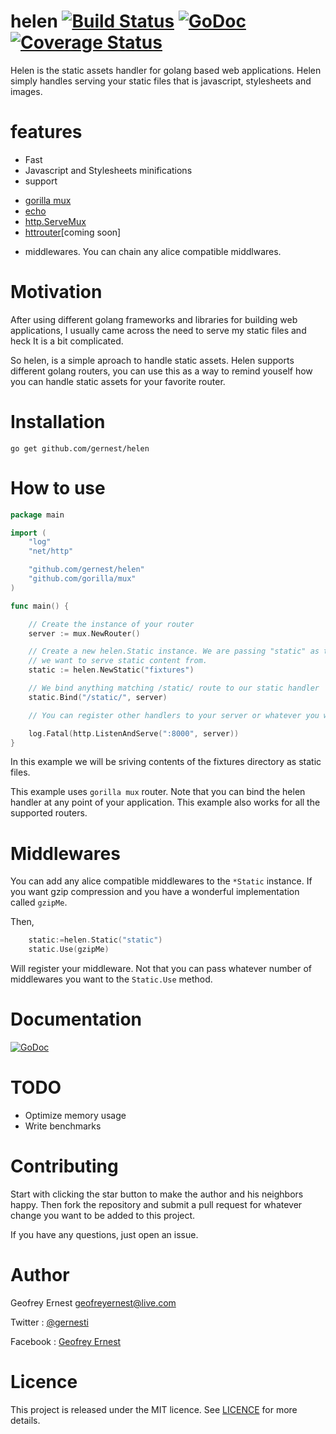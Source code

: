 # helen [![Build Status](https://travis-ci.org/gernest/helen.svg)](https://travis-ci.org/gernest/helen) [![GoDoc](https://godoc.org/github.com/gernest/helen?status.svg)](https://godoc.org/github.com/gernest/helen) [![Coverage Status](https://coveralls.io/repos/gernest/helen/badge.svg?branch=master&service=github)](https://coveralls.io/github/gernest/helen?branch=master)

Helen is the static assets handler for golang based web applications. Helen simply handles serving your static files that is javascript, stylesheets and images.

# features

* Fast
* Javascript and Stylesheets minifications
* support
 - [gorilla mux](https://github.com/gorilla/mux)
 - [echo](https://github.com/labstack/echo)
 - [http.ServeMux](https://godoc.org/net/http#ServeMux)
 - [httrouter](https://github.com/julienschmidt/httprouter)[coming soon]
* middlewares. You can chain any alice compatible middlwares.


# Motivation

After using different golang frameworks and libraries for building web applications, I usually came across the need to serve my static files and heck It is a bit complicated.

So helen, is a simple aproach to handle static assets. Helen supports different golang routers, you can use this as a way to remind youself how you can handle static assets for your favorite router.

# Installation

	go get github.com/gernest/helen


# How to use

```go
package main

import (
	"log"
	"net/http"

	"github.com/gernest/helen"
	"github.com/gorilla/mux"
)

func main() {

	// Create the instance of your router
	server := mux.NewRouter()

	// Create a new helen.Static instance. We are passing "static" as the directory
	// we want to serve static content from.
	static := helen.NewStatic("fixtures")

	// We bind anything matching /static/ route to our static handler
	static.Bind("/static/", server)

	// You can register other handlers to your server or whatever you want to do with it.

	log.Fatal(http.ListenAndServe(":8000", server))
}

```

In this example we will be sriving contents of the fixtures directory as static files.

This example uses `gorilla mux` router. Note that you can bind the helen handler at any point of your application. This example also works for all the supported routers.


# Middlewares

You can add any alice compatible middlewares to the `*Static` instance. If you  want gzip compression and you have a wonderful implementation called `gzipMe`.

Then,
```go
	static:=helen.Static("static")
	static.Use(gzipMe)
```

Will register your middleware. Not that you can pass whatever number of middlewares you want to the `Static.Use` method.


# Documentation
[![GoDoc](https://godoc.org/github.com/gernest/helen?status.svg)](https://godoc.org/github.com/gernest/helen)

# TODO
- Optimize memory usage
- Write benchmarks

# Contributing

Start with clicking the star button to make the author and his neighbors happy. Then fork the repository and submit a pull request for whatever change you want to be added to this project.

If you have any questions, just open an issue.

# Author
Geofrey Ernest <geofreyernest@live.com>

Twitter  : [@gernesti](https://twitter.com/gernesti)

Facebook : [Geofrey Ernest](https://www.facebook.com/geofrey.ernest.35)

# Licence

This project is released under the MIT licence. See [LICENCE](LICENCE) for more details.